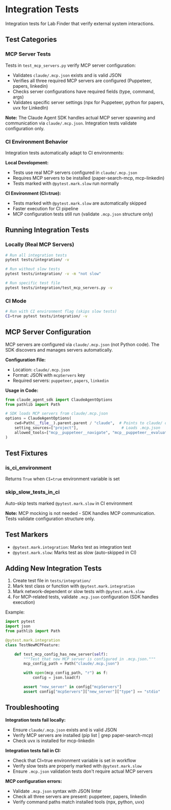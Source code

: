 # Integration Tests

Integration tests for Lab Finder that verify external system interactions.

## Test Categories

### MCP Server Tests
Tests in `test_mcp_servers.py` verify MCP server configuration:
- Validates `claude/.mcp.json` exists and is valid JSON
- Verifies all three required MCP servers are configured (Puppeteer, papers, linkedin)
- Checks server configurations have required fields (type, command, args)
- Validates specific server settings (npx for Puppeteer, python for papers, uvx for LinkedIn)

**Note:** The Claude Agent SDK handles actual MCP server spawning and communication via `claude/.mcp.json`. Integration tests validate configuration only.

### CI Environment Behavior

Integration tests automatically adapt to CI environments:

**Local Development:**
- Tests use real MCP servers configured in `claude/.mcp.json`
- Requires MCP servers to be installed (paper-search-mcp, mcp-linkedin)
- Tests marked with `@pytest.mark.slow` run normally

**CI Environment (CI=true):**
- Tests marked with `@pytest.mark.slow` are automatically skipped
- Faster execution for CI pipeline
- MCP configuration tests still run (validate `.mcp.json` structure only)

## Running Integration Tests

### Locally (Real MCP Servers)

```bash
# Run all integration tests
pytest tests/integration/ -v

# Run without slow tests
pytest tests/integration/ -v -m "not slow"

# Run specific test file
pytest tests/integration/test_mcp_servers.py -v
```

### CI Mode

```bash
# Run with CI environment flag (skips slow tests)
CI=true pytest tests/integration/ -v
```

## MCP Server Configuration

MCP servers are configured via `claude/.mcp.json` (not Python code). The SDK discovers and manages servers automatically.

**Configuration File:**
- Location: `claude/.mcp.json`
- Format: JSON with `mcpServers` key
- Required servers: `puppeteer`, `papers`, `linkedin`

**Usage in Code:**
```python
from claude_agent_sdk import ClaudeAgentOptions
from pathlib import Path

# SDK loads MCP servers from claude/.mcp.json
options = ClaudeAgentOptions(
    cwd=Path(__file__).parent.parent / "claude",  # Points to claude/ directory
    setting_sources=["project"],                   # Loads .mcp.json
    allowed_tools=["mcp__puppeteer__navigate", "mcp__puppeteer__evaluate"]
)
```

## Test Fixtures

### is_ci_environment
Returns `True` when `CI=true` environment variable is set

### skip_slow_tests_in_ci
Auto-skip tests marked `@pytest.mark.slow` in CI environment

**Note:** MCP mocking is not needed - SDK handles MCP communication. Tests validate configuration structure only.

## Test Markers

- `@pytest.mark.integration`: Marks test as integration test
- `@pytest.mark.slow`: Marks test as slow (auto-skipped in CI)

## Adding New Integration Tests

1. Create test file in `tests/integration/`
2. Mark test class or function with `@pytest.mark.integration`
3. Mark network-dependent or slow tests with `@pytest.mark.slow`
4. For MCP-related tests, validate `.mcp.json` configuration (SDK handles execution)

Example:

```python
import pytest
import json
from pathlib import Path

@pytest.mark.integration
class TestNewMCPFeature:

    def test_mcp_config_has_new_server(self):
        """Test that new MCP server is configured in .mcp.json."""
        mcp_config_path = Path("claude/.mcp.json")

        with open(mcp_config_path, "r") as f:
            config = json.load(f)

        assert "new_server" in config["mcpServers"]
        assert config["mcpServers"]["new_server"]["type"] == "stdio"
```

## Troubleshooting

**Integration tests fail locally:**
- Ensure `claude/.mcp.json` exists and is valid JSON
- Verify MCP servers are installed (pip list | grep paper-search-mcp)
- Check uvx is installed for mcp-linkedin

**Integration tests fail in CI:**
- Check that CI=true environment variable is set in workflow
- Verify slow tests are properly marked with `@pytest.mark.slow`
- Ensure `.mcp.json` validation tests don't require actual MCP servers

**MCP configuration errors:**
- Validate `.mcp.json` syntax with JSON linter
- Check all three servers are present: puppeteer, papers, linkedin
- Verify command paths match installed tools (npx, python, uvx)

